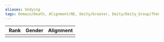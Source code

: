 ```yaml
---
aliases: Undying
tags: Domain/Death, Alignment/NE, Deity/Greater, Deity/Deity_Group/Thediac
---
```

| Rank | Gender | Alignment |
|:-:|:-:|:-:|
||||
